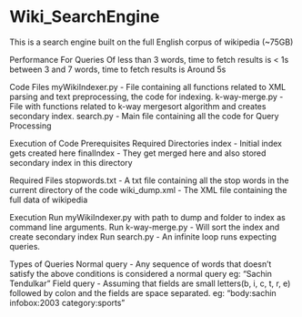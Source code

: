 # Wiki_SearchEngine
This is a search engine built on the full English corpus of wikipedia (~75GB)

Performance
For Queries Of
less than 3 words, time to fetch results is < 1s
between 3 and 7 words, time to fetch results is Around 5s

Code Files
myWikiIndexer.py - File containing all functions related to XML parsing and text preprocessing, the code for indexing.
k-way-merge.py - File with functions related to k-way mergesort algorithm and creates secondary index.
search.py - Main file containing all the code for Query Processing


Execution of Code
Prerequisites
Required Directories
index - Initial index gets created here
finalIndex - They get merged here and also stored secondary index in this directory

Required Files
stopwords.txt - A txt file containing all the stop words in the current directory of the code
wiki_dump.xml - The XML file containing the full data of wikipedia

Execution
Run myWikiIndexer.py with path to dump and folder to index as command line arguments.
Run k-way-merge.py - Will sort the index and create secondary index
Run search.py - An infinite loop runs expecting queries.

Types of Queries
Normal query - Any sequence of words that doesn’t satisfy the above conditions is considered a normal query eg: “Sachin Tendulkar”
Field query - Assuming that fields are small letters(b, i, c, t, r, e) followed by colon and the fields are space separated. eg: “body:sachin infobox:2003 category:sports”
